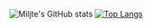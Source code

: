 ![Miljte's GitHub stats](https://github-readme-stats.vercel.app/api?username=Miljte&show_icons=true&theme=tokyonight)
[![Top Langs](https://github-readme-stats.vercel.app/api/top-langs/?username=miljte)](https://github.com/anuraghazra/github-readme-stats)
